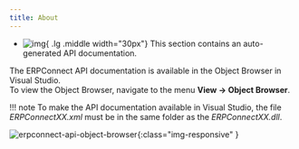 ```yaml
---
title: About
---
```


<div class="grid cards" markdown>

-   ![img](site:assets/images/logos/theo-thumbs.png){ .lg .middle width="30px"} This section contains an auto-generated API documentation.

</div>

The ERPConnect API documentation is available in the Object Browser in Visual Studio.<br>
To view the Object Browser, navigate to the menu **View -> Object Browser**. 

!!! note 
	To make the API documentation available in Visual Studio, the file *ERPConnectXX.xml* must be in the same folder as the *ERPConnectXX.dll*.

![erpconnect-api-object-browser]( site:assets/images/erpconnect/erpconnect-api-object-browser.png){:class="img-responsive" }

